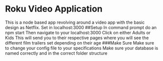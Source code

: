 # Roku Video Application
This is a node based app revolving around a video app with the basic design as Netflix.
Set in localhost:3000
##Setup
In command prompt do an npm start
Then navigate to your localhost:3000
Click on either Adults or Kids This will send you to their respective pages where you will see the different film trailers set depending on their age
###Make Sure
Make sure to change your config file to your specifications
Make sure your database is named correctly and in the correct folder structure
